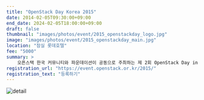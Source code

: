 ```yaml
---
title: "OpenStack Day Korea 2015"
date: 2014-02-05T09:30:00+09:00
end_date: 2024-02-05T18:00:00+09:00
draft: false
thumbnail: "images/photos/event/2015_openstackday_logo.jpg"
image: "images/photos/event/2015_openstackday_main.jpg"
location: "잠실 롯데호텔"
fee: "5000"
summary: >
    오픈스택 한국 커뮤니티와 파운데이션이 공동으로 주최하는 제 2회 OpenStack Day in Korea 2015는 기업 고객과 개발자, 그리고 클라우드 사용자들을 위한 국내 최대 규모의 컨퍼런스입니다.
registration_url: "https://event.openstack.or.kr/2015/"
registration_text: "등록하기"
---
```


![detail](https://event.openstack.or.kr/2015/images/keyspeaker_txt1.jpg)
